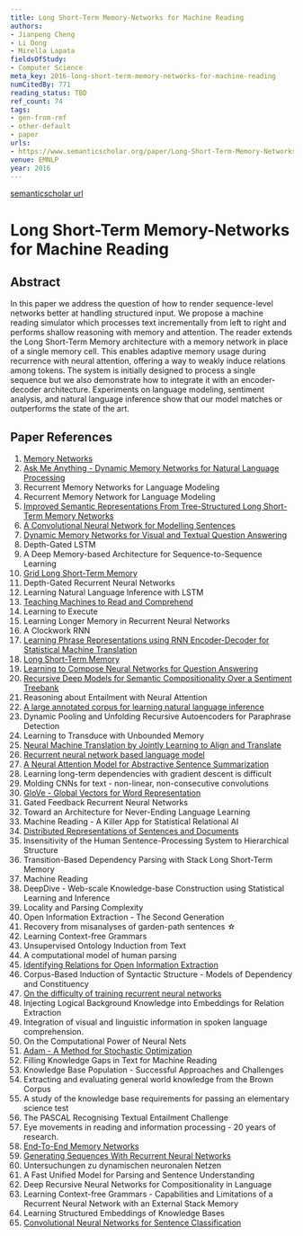 ```yaml
---
title: Long Short-Term Memory-Networks for Machine Reading
authors:
- Jianpeng Cheng
- Li Dong
- Mirella Lapata
fieldsOfStudy:
- Computer Science
meta_key: 2016-long-short-term-memory-networks-for-machine-reading
numCitedBy: 771
reading_status: TBD
ref_count: 74
tags:
- gen-from-ref
- other-default
- paper
urls:
- https://www.semanticscholar.org/paper/Long-Short-Term-Memory-Networks-for-Machine-Reading-Cheng-Dong/13fe71da009484f240c46f14d9330e932f8de210?sort=total-citations
venue: EMNLP
year: 2016
---
```


[semanticscholar url](https://www.semanticscholar.org/paper/Long-Short-Term-Memory-Networks-for-Machine-Reading-Cheng-Dong/13fe71da009484f240c46f14d9330e932f8de210?sort=total-citations)

# Long Short-Term Memory-Networks for Machine Reading

## Abstract

In this paper we address the question of how to render sequence-level networks better at handling structured input. We propose a machine reading simulator which processes text incrementally from left to right and performs shallow reasoning with memory and attention. The reader extends the Long Short-Term Memory architecture with a memory network in place of a single memory cell. This enables adaptive memory usage during recurrence with neural attention, offering a way to weakly induce relations among tokens. The system is initially designed to process a single sequence but we also demonstrate how to integrate it with an encoder-decoder architecture. Experiments on language modeling, sentiment analysis, and natural language inference show that our model matches or outperforms the state of the art.

## Paper References

1. [Memory Networks](2015-memory-networks.md)
2. [Ask Me Anything - Dynamic Memory Networks for Natural Language Processing](2016-ask-me-anything-dynamic-memory-networks-for-natural-language-processing.md)
3. Recurrent Memory Networks for Language Modeling
4. Recurrent Memory Network for Language Modeling
5. [Improved Semantic Representations From Tree-Structured Long Short-Term Memory Networks](2015-improved-semantic-representations-from-tree-structured-long-short-term-memory-networks.md)
6. [A Convolutional Neural Network for Modelling Sentences](2014-a-convolutional-neural-network-for-modelling-sentences.md)
7. [Dynamic Memory Networks for Visual and Textual Question Answering](2016-dynamic-memory-networks-for-visual-and-textual-question-answering.md)
8. Depth-Gated LSTM
9. A Deep Memory-based Architecture for Sequence-to-Sequence Learning
10. [Grid Long Short-Term Memory](2016-grid-long-short-term-memory.md)
11. Depth-Gated Recurrent Neural Networks
12. Learning Natural Language Inference with LSTM
13. [Teaching Machines to Read and Comprehend](2015-teaching-machines-to-read-and-comprehend.md)
14. Learning to Execute
15. Learning Longer Memory in Recurrent Neural Networks
16. A Clockwork RNN
17. [Learning Phrase Representations using RNN Encoder-Decoder for Statistical Machine Translation](2014-learning-phrase-representations-using-rnn-encoder-decoder-for-statistical-machine-translation.md)
18. [Long Short-Term Memory](1997-long-short-term-memory.md)
19. [Learning to Compose Neural Networks for Question Answering](2016-learning-to-compose-neural-networks-for-question-answering.md)
20. [Recursive Deep Models for Semantic Compositionality Over a Sentiment Treebank](2013-recursive-deep-models-for-semantic-compositionality-over-a-sentiment-treebank.md)
21. Reasoning about Entailment with Neural Attention
22. [A large annotated corpus for learning natural language inference](2015-a-large-annotated-corpus-for-learning-natural-language-inference.md)
23. Dynamic Pooling and Unfolding Recursive Autoencoders for Paraphrase Detection
24. Learning to Transduce with Unbounded Memory
25. [Neural Machine Translation by Jointly Learning to Align and Translate](2015-neural-machine-translation-by-jointly-learning-to-align-and-translate.md)
26. [Recurrent neural network based language model](2010-recurrent-neural-network-based-language-model.md)
27. [A Neural Attention Model for Abstractive Sentence Summarization](2015-a-neural-attention-model-for-abstractive-sentence-summarization.md)
28. Learning long-term dependencies with gradient descent is difficult
29. Molding CNNs for text - non-linear, non-consecutive convolutions
30. [GloVe - Global Vectors for Word Representation](2014-glove-global-vectors-for-word-representation.md)
31. Gated Feedback Recurrent Neural Networks
32. Toward an Architecture for Never-Ending Language Learning
33. Machine Reading - A Killer App for Statistical Relational AI
34. [Distributed Representations of Sentences and Documents](2014-distributed-representations-of-sentences-and-documents.md)
35. Insensitivity of the Human Sentence-Processing System to Hierarchical Structure
36. Transition-Based Dependency Parsing with Stack Long Short-Term Memory
37. Machine Reading
38. DeepDive - Web-scale Knowledge-base Construction using Statistical Learning and Inference
39. Locality and Parsing Complexity
40. Open Information Extraction - The Second Generation
41. Recovery from misanalyses of garden-path sentences ☆
42. Learning Context-free Grammars
43. Unsupervised Ontology Induction from Text
44. A computational model of human parsing
45. [Identifying Relations for Open Information Extraction](2011-identifying-relations-for-open-information-extraction.md)
46. Corpus-Based Induction of Syntactic Structure - Models of Dependency and Constituency
47. [On the difficulty of training recurrent neural networks](2013-on-the-difficulty-of-training-recurrent-neural-networks.md)
48. Injecting Logical Background Knowledge into Embeddings for Relation Extraction
49. Integration of visual and linguistic information in spoken language comprehension.
50. On the Computational Power of Neural Nets
51. [Adam - A Method for Stochastic Optimization](2015-adam-a-method-for-stochastic-optimization.md)
52. Filling Knowledge Gaps in Text for Machine Reading
53. Knowledge Base Population - Successful Approaches and Challenges
54. Extracting and evaluating general world knowledge from the Brown Corpus
55. A study of the knowledge base requirements for passing an elementary science test
56. The PASCAL Recognising Textual Entailment Challenge
57. Eye movements in reading and information processing - 20 years of research.
58. [End-To-End Memory Networks](2015-end-to-end-memory-networks.md)
59. [Generating Sequences With Recurrent Neural Networks](2013-generating-sequences-with-recurrent-neural-networks.md)
60. Untersuchungen zu dynamischen neuronalen Netzen
61. A Fast Unified Model for Parsing and Sentence Understanding
62. Deep Recursive Neural Networks for Compositionality in Language
63. Learning Context-free Grammars - Capabilities and Limitations of a Recurrent Neural Network with an External Stack Memory
64. Learning Structured Embeddings of Knowledge Bases
65. [Convolutional Neural Networks for Sentence Classification](2014-convolutional-neural-networks-for-sentence-classification.md)
